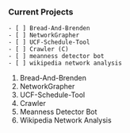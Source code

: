 ### Current Projects

	- [ ] Bread-And-Brenden
	- [ ] NetworkGrapher
	- [ ] UCF-Schedule-Tool
	- [ ] Crawler (C)
	- [ ] meanness detector bot
  	- [ ] wikipedia network analysis

1. Bread-And-Brenden
2. NetworkGrapher
3. UCF-Schedule-Tool
4. Crawler
5. Meanness Detector Bot
6. Wikipedia Network Analysis
